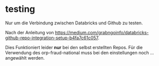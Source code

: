 # testing

Nur um die Verbindung zwischen Databricks und Github zu testen. 

Nach der Anleitung von https://medium.com/grabngoinfo/databricks-github-repo-integration-setup-b4fa7c61c057.


Dies Funktioniert leider **nur** bei den selbst erstellten Repos. Für die Verwendung des orp-fraud-national muss bei den einstellungen noch ... angewählt werden.  

